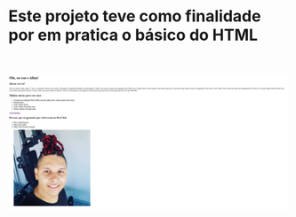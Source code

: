 <h1>Este projeto teve como finalidade por em pratica o básico do HTML</h1>
<br>
<br>
<img src="img/foto1.png" />
